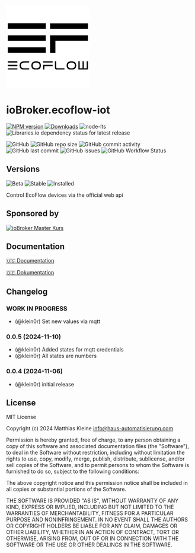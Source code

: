 ![Logo](admin/ecoflow-iot.png)

# ioBroker.ecoflow-iot

[![NPM version](https://img.shields.io/npm/v/iobroker.ecoflow-iot?style=flat-square)](https://www.npmjs.com/package/iobroker.ecoflow-iot)
[![Downloads](https://img.shields.io/npm/dm/iobroker.ecoflow-iot?label=npm%20downloads&style=flat-square)](https://www.npmjs.com/package/iobroker.ecoflow-iot)
![node-lts](https://img.shields.io/node/v-lts/iobroker.ecoflow-iot?style=flat-square)
![Libraries.io dependency status for latest release](https://img.shields.io/librariesio/release/npm/iobroker.ecoflow-iot?label=npm%20dependencies&style=flat-square)

![GitHub](https://img.shields.io/github/license/klein0r/iobroker.ecoflow-iot?style=flat-square)
![GitHub repo size](https://img.shields.io/github/repo-size/klein0r/iobroker.ecoflow-iot?logo=github&style=flat-square)
![GitHub commit activity](https://img.shields.io/github/commit-activity/m/klein0r/iobroker.ecoflow-iot?logo=github&style=flat-square)
![GitHub last commit](https://img.shields.io/github/last-commit/klein0r/iobroker.ecoflow-iot?logo=github&style=flat-square)
![GitHub issues](https://img.shields.io/github/issues/klein0r/iobroker.ecoflow-iot?logo=github&style=flat-square)
![GitHub Workflow Status](https://img.shields.io/github/actions/workflow/status/klein0r/iobroker.ecoflow-iot/test-and-release.yml?branch=main&logo=github&style=flat-square)

## Versions

![Beta](https://img.shields.io/npm/v/iobroker.ecoflow-iot.svg?color=red&label=beta)
![Stable](http://iobroker.live/badges/ecoflow-iot-stable.svg)
![Installed](http://iobroker.live/badges/ecoflow-iot-installed.svg)

Control EcoFlow devices via the official web api

## Sponsored by

[![ioBroker Master Kurs](https://haus-automatisierung.com/images/ads/ioBroker-Kurs.png)](https://haus-automatisierung.com/iobroker-kurs/?refid=iobroker-ecoflow-iot)

## Documentation

[🇺🇸 Documentation](./docs/en/README.md)

[🇩🇪 Dokumentation](./docs/de/README.md)

## Changelog
<!--
    Placeholder for the next version (at the beginning of the line):
    ### **WORK IN PROGRESS**
-->
### **WORK IN PROGRESS**

* (@klein0r) Set new values via mqtt

### 0.0.5 (2024-11-10)

* (@klein0r) Added states for mqtt credentials
* (@klein0r) All states are numbers

### 0.0.4 (2024-11-06)

* (@klein0r) initial release

## License

MIT License

Copyright (c) 2024 Matthias Kleine <info@haus-automatisierung.com>

Permission is hereby granted, free of charge, to any person obtaining a copy
of this software and associated documentation files (the "Software"), to deal
in the Software without restriction, including without limitation the rights
to use, copy, modify, merge, publish, distribute, sublicense, and/or sell
copies of the Software, and to permit persons to whom the Software is
furnished to do so, subject to the following conditions:

The above copyright notice and this permission notice shall be included in all
copies or substantial portions of the Software.

THE SOFTWARE IS PROVIDED "AS IS", WITHOUT WARRANTY OF ANY KIND, EXPRESS OR
IMPLIED, INCLUDING BUT NOT LIMITED TO THE WARRANTIES OF MERCHANTABILITY,
FITNESS FOR A PARTICULAR PURPOSE AND NONINFRINGEMENT. IN NO EVENT SHALL THE
AUTHORS OR COPYRIGHT HOLDERS BE LIABLE FOR ANY CLAIM, DAMAGES OR OTHER
LIABILITY, WHETHER IN AN ACTION OF CONTRACT, TORT OR OTHERWISE, ARISING FROM,
OUT OF OR IN CONNECTION WITH THE SOFTWARE OR THE USE OR OTHER DEALINGS IN THE
SOFTWARE.